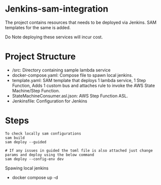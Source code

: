 # Jenkins-sam-integration

The project contains resources that needs to be deployed via Jenkins. SAM templates for the same is added.

Do Note deploying these services will incur cost.

# Project Structure

* /src: Directory containing sample lambda service
* docker-compose.yaml: Compose file to spawn local jenkins.
* template.yaml: SAM template that deploys 1 lambda service, 1 Step Function, Adds 1 custom bus and attaches rule to invoke the AWS State Machine/Step Function.
* StateMachineConsumer.asl.json: AWS Step Function ASL.
* Jenkinsfile: Configuration for Jenkins

# Steps

```
To check locally sam configurations
sam build
sam deploy --guided

# If any issues in guided the toml file is also attached just change params and deploy using the below command
sam deploy --config-env dev
```

Spawing local jenkins
* docker compose up -d
